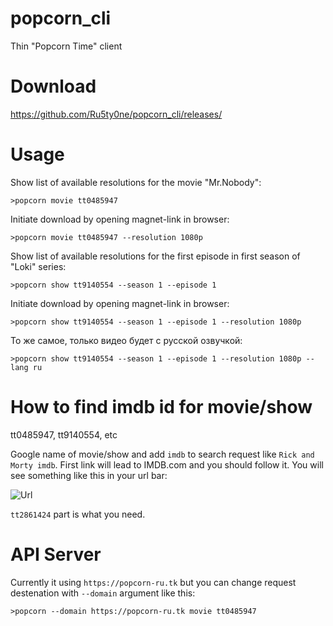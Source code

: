 # popcorn_cli
Thin "Popcorn Time" client

# Download

https://github.com/Ru5ty0ne/popcorn_cli/releases/

# Usage

Show list of available resolutions for the movie "Mr.Nobody":

`>popcorn movie tt0485947`

Initiate download by opening magnet-link in browser:

`>popcorn movie tt0485947 --resolution 1080p`

Show list of available resolutions for the first episode in first season of "Loki" series:

`>popcorn show tt9140554 --season 1 --episode 1`

Initiate download by opening magnet-link in browser:

`>popcorn show tt9140554 --season 1 --episode 1 --resolution 1080p`

То же самое, только видео будет с русской озвучкой:

`>popcorn show tt9140554 --season 1 --episode 1 --resolution 1080p --lang ru`

# How to find imdb id for movie/show 
tt0485947, tt9140554, etc

Google name of movie/show and add `imdb` to search request like `Rick and Morty imdb`. First link will lead to IMDB.com and you should follow it. 
You will see something like this in your url bar:

![Url](https://i.imgur.com/ZwFmLhW.png)

`tt2861424` part is what you need.

# API Server

Currently it using `https://popcorn-ru.tk` but you can change request destenation with `--domain` argument like this:

`>popcorn --domain https://popcorn-ru.tk movie tt0485947`
